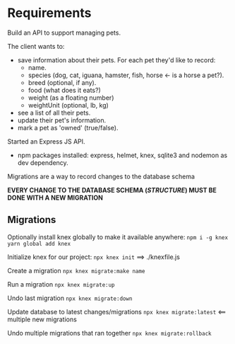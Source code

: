 # Requirements

Build an API to support managing pets.

The client wants to:

- save information about their pets. For each pet they'd like to record:
  - name.
  - species (dog, cat, iguana, hamster, fish, horse <- is a horse a pet?).
  - breed (optional, if any).
  - food (what does it eats?)
  - weight (as a floating number)
  - weightUnit (optional, lb, kg)
- see a list of all their pets.
- update their pet's information.
- mark a pet as 'owned' (true/false).

Started an Express JS API.

- npm packages installed: express, helmet, knex, sqlite3 and nodemon as dev dependency.

Migrations are a way to record changes to the database schema

**EVERY CHANGE TO THE DATABASE SCHEMA (_STRUCTURE_) MUST BE DONE WITH A NEW MIGRATION**

## Migrations

Optionally install knex globally to make it available anywhere: `npm i -g knex` `yarn global add knex`

Initialize knex for our project: `npx knex init` ==> ./knexfile.js

Create a migration `npx knex migrate:make name`

Run a migration `npx knex migrate:up`

Undo last migration `npx knex migrate:down`

Update database to latest changes/migrations `npx knex migrate:latest` <== multiple new migrations

Undo multiple migrations that ran together `npx knex migrate:rollback`

